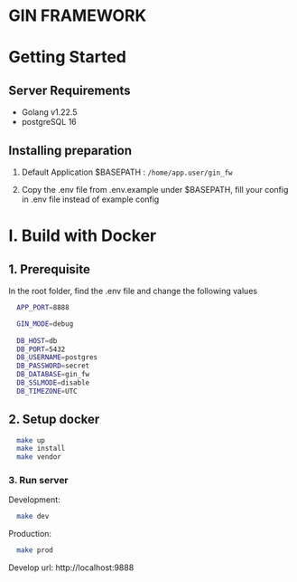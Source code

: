 # GIN FRAMEWORK

# Getting Started

## Server Requirements

- Golang v1.22.5
- postgreSQL 16

## Installing preparation

1. Default Application $BASEPATH : `/home/app.user/gin_fw`

2. Copy the .env file from .env.example under $BASEPATH, fill your config in .env file instead of example config

# I. Build with Docker

## 1. Prerequisite

In the root folder, find the .env file and change the following values

```bash
  APP_PORT=8888

  GIN_MODE=debug
    
  DB_HOST=db
  DB_PORT=5432
  DB_USERNAME=postgres
  DB_PASSWORD=secret
  DB_DATABASE=gin_fw
  DB_SSLMODE=disable
  DB_TIMEZONE=UTC
```

## 2. Setup docker


```bash
  make up
  make install
  make vendor
```

### 3. Run server

Development:
```bash
  make dev
```

Production:
```bash
  make prod
```

Develop url: http://localhost:9888